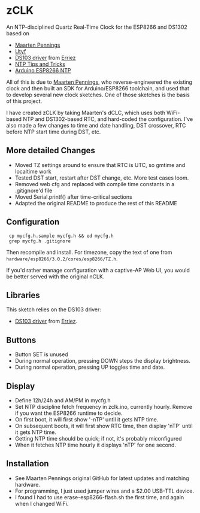 # zCLK

An NTP-disciplined Quartz Real-Time Clock for the ESP8266 and DS1302 based on
- [Maarten Pennings](https://github.com/maarten-pennings) 
- [Utyf](https://github.com/Utyff)
- [DS103 driver](https://github.com/Erriez/ErriezDS1302) from [Erriez](https://github.com/Erriez)
- [NTP Tips and Tricks](https://www.weigu.lu/microcontroller/tips_tricks/esp_NTP_tips_tricks/index.html)
- [Arduino ESP8266 NTP](https://werner.rothschopf.net/202011_arduino_esp8266_ntp_en.htm)

All of this is due to
[Maarten Pennings](https://github.com/maarten-pennings), who
reverse-engineered the existing clock and then built an SDK for
Arduino/ESP8266 toolchain, and used that to develop several new clock
sketches. One of those sketches is the basis of this project.

I have created zCLK by taking Maarten's dCLC, which uses both
WiFi-based NTP and DS1302-based RTC, and hard-coded the configuration.
I've also made a few changes to time and date handling, DST crossover,
RTC before NTP start time during DST, etc.

## More detailed Changes

- Moved TZ settings around to ensure that RTC is UTC, so gmtime and localtime work
- Tested DST start, restart after DST change, etc.  More test cases loom.
- Removed web cfg and replaced with compile time constants in a .gitignore'd file
- Moved Serial.printf() after time-critical sections
- Adapted the original README to produce the rest of this README

## Configuration

```
 cp mycfg.h.sample mycfg.h && ed mycfg.h
 grep mycfg.h .gitignore
```

Then recompile and install. For timezone, copy the text of one from `hardware/esp8266/3.0.2/cores/esp8266/TZ.h`.

If you'd rather manage configuration with a captive-AP Web UI, you would be better served with the original nCLK.

## Libraries

This sketch relies on the DS103 driver:
 - [DS103 driver](https://github.com/Erriez/ErriezDS1302) from [Erriez](https://github.com/Erriez).

## Buttons
 - Button SET is unused 
 - During normal operation, pressing DOWN steps the display brightness.
 - During normal operation, pressing UP toggles time and date.
 
## Display
- Define 12h/24h and AM/PM in mycfg.h
- Set NTP discipline fetch frequency in zclk.ino, currently hourly. Remove if you want the ESP8266 runtime to decide.
- On first boot, it will first show '-nTP' until it gets NTP time.
- On subsequent boots, it will first show RTC time, then display 'nTP' until it gets NTP time.
- Getting NTP time should be quick; if not, it's probably miconfigured 
- When it fetches NTP time hourly it displays 'nTP' for one second.

## Installation 
- See Maarten Pennings original GitHub for latest updates and matching hardware.  
- For programming, I just used jumper wires and a $2.00 USB-TTL device.
- I found I had to use erase-esp8266-flash.sh the first time, and again when I changed WiFi.
